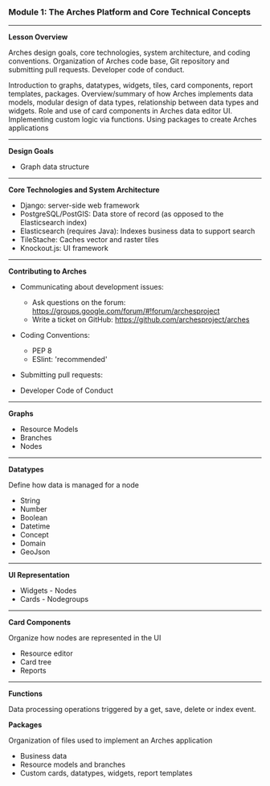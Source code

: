 ### Module 1: The Arches Platform and Core Technical Concepts

---

**Lesson Overview**

Arches design goals, core technologies, system architecture, and coding conventions.
Organization of Arches code base, Git repository and submitting pull requests.
Developer code of conduct.

Introduction to graphs, datatypes, widgets, tiles, card components, report templates,
packages. Overview/summary of how Arches implements data models, modular design
of data types, relationship between data types and widgets. Role and use of card
components in Arches data editor UI. Implementing custom logic via functions. Using
packages to create Arches applications

---

**Design Goals**

- Graph data structure

---

**Core Technologies and System Architecture**

- Django: server-side web framework
- PostgreSQL/PostGIS: Data store of record (as opposed to the Elasticsearch index)
- Elasticsearch (requires Java): Indexes business data to support search
- TileStache: Caches vector and raster tiles
- Knockout.js: UI framework

---

**Contributing to Arches**

- Communicating about development issues:
    - Ask questions on the forum: https://groups.google.com/forum/#!forum/archesproject
    - Write a ticket on GitHub: https://github.com/archesproject/arches

- Coding Conventions:
    - PEP 8
    - ESlint: 'recommended'

- Submitting pull requests:

- Developer Code of Conduct

---

**Graphs**

- Resource Models
- Branches
- Nodes

---

**Datatypes**

Define how data is managed for a node

- String
- Number
- Boolean
- Datetime
- Concept
- Domain
- GeoJson

---

**UI Representation**

- Widgets - Nodes
- Cards - Nodegroups

---

**Card Components**

Organize how nodes are represented in the UI
- Resource editor
- Card tree
- Reports

---

**Functions**

Data processing operations triggered by a get, save, delete or index event.

**Packages**

Organization of files used to implement an Arches application
- Business data
- Resource models and branches
- Custom cards, datatypes, widgets, report templates
